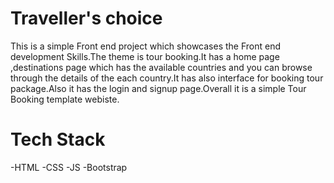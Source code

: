 # Traveller's choice 
This is a simple Front end project which showcases the Front end development Skills.The theme is tour booking.It has a home page ,destinations page which has the available countries and you can browse through the details of the each country.It has also interface for booking tour package.Also it has the login and signup page.Overall it is a simple Tour Booking template webiste.
# Tech Stack
-HTML
-CSS
-JS
-Bootstrap
